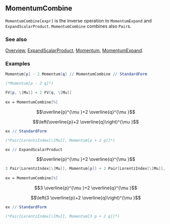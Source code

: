 ## MomentumCombine

`MomentumCombine[expr]` is the inverse operation to `MomentumExpand` and `ExpandScalarProduct`. `MomentumCombine` combines also `Pair`s.

### See also

[Overview](Extra/FeynCalc.md), [ExpandScalarProduct](ExpandScalarProduct.md), [Momentum](Momentum.md), [MomentumExpand](MomentumExpand.md).

### Examples

```mathematica
Momentum[p] - 2 Momentum[q] // MomentumCombine // StandardForm

(*Momentum[p - 2 q]*)
```

```mathematica
FV[p, \[Mu]] + 2 FV[q, \[Mu]] 
 
ex = MomentumCombine[%]
```

$$\overline{p}^{\mu }+2 \overline{q}^{\mu }$$

$$\left(\overline{p}+2 \overline{q}\right)^{\mu }$$

```mathematica
ex // StandardForm

(*Pair[LorentzIndex[\[Mu]], Momentum[p + 2 q]]*)
```

```mathematica
ex // ExpandScalarProduct
```

$$\overline{p}^{\mu }+2 \overline{q}^{\mu }$$

```mathematica
3 Pair[LorentzIndex[\[Mu]], Momentum[p]] + 2 Pair[LorentzIndex[\[Mu]], Momentum[q]] 
 
ex = MomentumCombine[%]
```

$$3 \overline{p}^{\mu }+2 \overline{q}^{\mu }$$

$$\left(3 \overline{p}+2 \overline{q}\right)^{\mu }$$

```mathematica
ex // StandardForm

(*Pair[LorentzIndex[\[Mu]], Momentum[3 p + 2 q]]*)
```